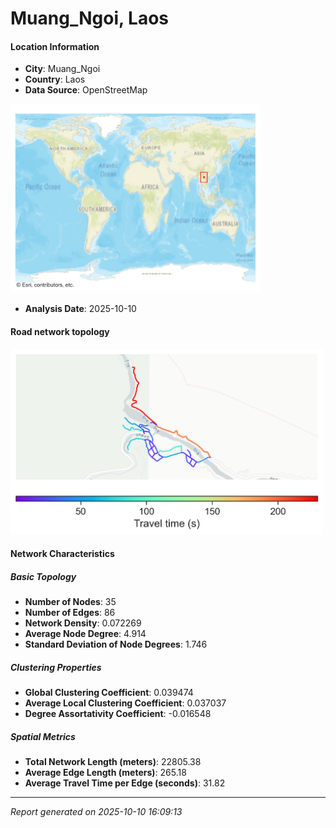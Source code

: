 # Muang_Ngoi, Laos

#### Location Information

- **City**: Muang_Ngoi
- **Country**: Laos
- **Data Source**: OpenStreetMap
<img src="Muang_Ngoi_location.png" alt="Muang_Ngoi Location Map" width="400" />

- **Analysis Date**: 2025-10-10

#### Road network topology

<img src="Muang_Ngoi_network_map.png" alt="Muang_Ngoi Road Network Map" width="500"/>

#### Network Characteristics

##### Basic Topology

- **Number of Nodes**: 35
- **Number of Edges**: 86
- **Network Density**: 0.072269
- **Average Node Degree**: 4.914
- **Standard Deviation of Node Degrees**: 1.746

##### Clustering Properties

- **Global Clustering Coefficient**: 0.039474
- **Average Local Clustering Coefficient**: 0.037037
- **Degree Assortativity Coefficient**: -0.016548

##### Spatial Metrics

- **Total Network Length (meters)**: 22805.38
- **Average Edge Length (meters)**: 265.18
- **Average Travel Time per Edge (seconds)**: 31.82

---
*Report generated on 2025-10-10 16:09:13*
